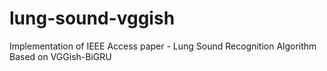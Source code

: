 # lung-sound-vggish
Implementation of IEEE Access paper - Lung Sound Recognition Algorithm Based on VGGish-BiGRU
